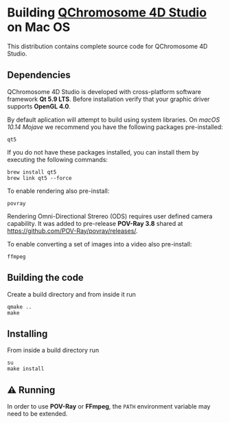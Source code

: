 # Building [QChromosome 4D Studio](http://regulomics.mimuw.edu.pl/wp/qcv/) on Mac OS

This distribution contains complete source code for QChromosome 4D Studio.

## Dependencies

QChromosome 4D Studio is developed with cross-platform software framework **Qt 5.9 LTS**. Before installation verify that your graphic driver supports **OpenGL 4.0**.

By default aplication will attempt to build using system libraries. On *macOS 10.14 Mojave* we recommend you have the following packages pre-installed:

```shell
qt5
```

If you do not have these packages installed, you can install them by executing the following commands:

```shell
brew install qt5
brew link qt5 --force
```

To enable rendering also pre-install:

```shell
povray
```

Rendering Omni-Directional Strereo (ODS) requires user defined camera capability. It was added to pre-release **POV-Ray 3.8** shared at https://github.com/POV-Ray/povray/releases/.

To enable converting a set of images into a video also pre-install:

```shell
ffmpeg
```

## Building the code

Create a build directory and from inside it run

```shell
qmake ..
make
```

## Installing

From inside a build directory run

```shell
su
make install
```

## :warning: Running

In order to use **POV-Ray** or **FFmpeg**, the `PATH` environment variable may need to be extended.

